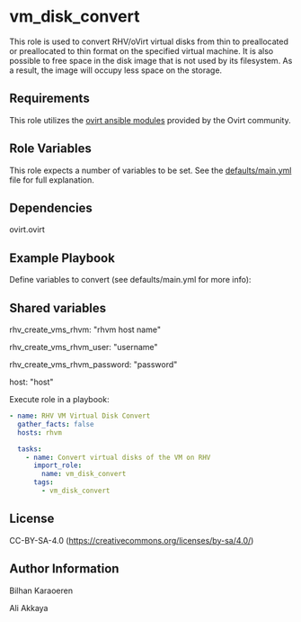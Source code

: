 vm_disk_convert
===============
This role is used to convert RHV/oVirt virtual disks from thin to preallocated or preallocated to thin format on the specified virtual machine. It is also possible to free space in the disk image that is not used by its filesystem. As a result, the image will occupy less space on the storage.

Requirements
------------
This role utilizes the [ovirt ansible modules](https://docs.ansible.com/ansible/latest/collections/ovirt/ovirt/index.html) provided by the Ovirt community.

Role Variables
--------------
This role expects a number of variables to be set. See the [defaults/main.yml](defaults/main.yml) file for full explanation.

Dependencies
------------
ovirt.ovirt

Example Playbook
----------------
Define variables to convert (see defaults/main.yml for more info):

Shared variables
----------------
rhv_create_vms_rhvm: "rhvm host name"

rhv_create_vms_rhvm_user: "username"

rhv_create_vms_rhvm_password: "password"

host: "host"

Execute role in a playbook:

```yaml
- name: RHV VM Virtual Disk Convert
  gather_facts: false
  hosts: rhvm

  tasks:
    - name: Convert virtual disks of the VM on RHV
      import_role:
        name: vm_disk_convert
      tags:
        - vm_disk_convert
```

License
-------
CC-BY-SA-4.0 (https://creativecommons.org/licenses/by-sa/4.0/)

Author Information
------------------
Bilhan Karaoeren

Ali Akkaya
